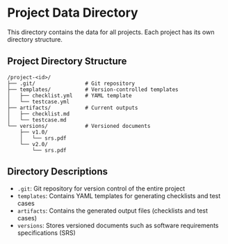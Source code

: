 # Project Data Directory

This directory contains the data for all projects. Each project has its own directory structure.

## Project Directory Structure

```
/project-<id>/
├── .git/                # Git repository
├── templates/           # Version-controlled templates
│   ├── checklist.yml    # YAML template
│   └── testcase.yml
├── artifacts/           # Current outputs
│   ├── checklist.md
│   └── testcase.md
└── versions/            # Versioned documents
    ├── v1.0/
    │   └── srs.pdf
    └── v2.0/
        └── srs.pdf
```

## Directory Descriptions

- `.git`: Git repository for version control of the entire project
- `templates`: Contains YAML templates for generating checklists and test cases
- `artifacts`: Contains the generated output files (checklists and test cases)
- `versions`: Stores versioned documents such as software requirements specifications (SRS)
